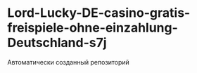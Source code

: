 # Lord-Lucky-DE-casino-gratis-freispiele-ohne-einzahlung-Deutschland-s7j
Автоматически созданный репозиторий
